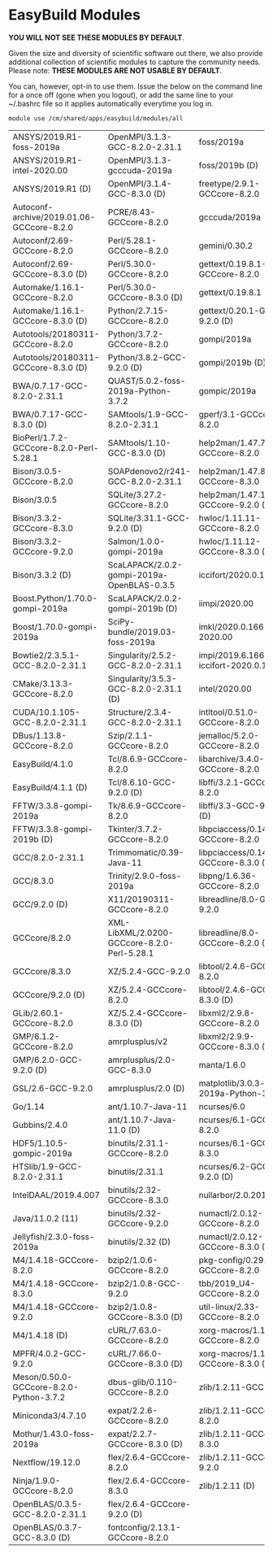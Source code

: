 # EasyBuild Modules

**YOU WILL NOT SEE THESE MODULES BY DEFAULT**.

Given the size and diversity of scientific software out there, we also provide additional collection of scientific modules to capture the community needs. Please note: **THESE MODULES ARE NOT USABLE BY DEFAULT**.

You can, however, opt-in to use them. Issue the below on the command line for a once off (gone when you logout), or add the same line to your ~/.bashrc file so it applies automatically everytime you log in.

`module use /cm/shared/apps/easybuild/modules/all`

|                                                   |                                                   |                                           |
|---------------------------------------------------|--------------------------------------------------|-------------------------------------------|
|  ANSYS/2019.R1-foss-2019a                         | OpenMPI/3.1.3-GCC-8.2.0-2.31.1                  | foss/2019a|
|  ANSYS/2019.R1-intel-2020.00                      | OpenMPI/3.1.3-gcccuda-2019a                     | foss/2019b                               (D)|
|  ANSYS/2019.R1                             (D)    | OpenMPI/3.1.4-GCC-8.3.0                     (D) | freetype/2.9.1-GCCcore-8.2.0|
|  Autoconf-archive/2019.01.06-GCCcore-8.2.0        | PCRE/8.43-GCCcore-8.2.0                         | gcccuda/2019a|
|  Autoconf/2.69-GCCcore-8.2.0                      | Perl/5.28.1-GCCcore-8.2.0                       | gemini/0.30.2|
|  Autoconf/2.69-GCCcore-8.3.0               (D)    | Perl/5.30.0-GCCcore-8.2.0                       | gettext/0.19.8.1-GCCcore-8.2.0|
|  Automake/1.16.1-GCCcore-8.2.0                    | Perl/5.30.0-GCCcore-8.3.0                   (D) | gettext/0.19.8.1|
|  Automake/1.16.1-GCCcore-8.3.0             (D)    | Python/2.7.15-GCCcore-8.2.0                     | gettext/0.20.1-GCC-9.2.0                 (D)|
|  Autotools/20180311-GCCcore-8.2.0                 | Python/3.7.2-GCCcore-8.2.0                      | gompi/2019a|
|  Autotools/20180311-GCCcore-8.3.0          (D)    | Python/3.8.2-GCC-9.2.0                      (D) | gompi/2019b                              (D)|
|  BWA/0.7.17-GCC-8.2.0-2.31.1                      | QUAST/5.0.2-foss-2019a-Python-3.7.2             | gompic/2019a|
|  BWA/0.7.17-GCC-8.3.0                      (D)    | SAMtools/1.9-GCC-8.2.0-2.31.1                   | gperf/3.1-GCCcore-8.2.0|
|  BioPerl/1.7.2-GCCcore-8.2.0-Perl-5.28.1          | SAMtools/1.10-GCC-8.3.0                     (D) | help2man/1.47.7-GCCcore-8.2.0|
|  Bison/3.0.5-GCCcore-8.2.0                        | SOAPdenovo2/r241-GCC-8.2.0-2.31.1               | help2man/1.47.8-GCCcore-8.3.0|
|  Bison/3.0.5                                      | SQLite/3.27.2-GCCcore-8.2.0                     | help2man/1.47.10-GCCcore-9.2.0           (D)|
|  Bison/3.3.2-GCCcore-8.3.0                        | SQLite/3.31.1-GCC-9.2.0                     (D) | hwloc/1.11.11-GCCcore-8.2.0|
|  Bison/3.3.2-GCCcore-9.2.0                        | Salmon/1.0.0-gompi-2019a                        | hwloc/1.11.12-GCCcore-8.3.0              (D)|
|  Bison/3.3.2                               (D)    | ScaLAPACK/2.0.2-gompi-2019a-OpenBLAS-0.3.5      | iccifort/2020.0.166|
|  Boost.Python/1.70.0-gompi-2019a                  | ScaLAPACK/2.0.2-gompi-2019b                 (D) | iimpi/2020.00|
|  Boost/1.70.0-gompi-2019a                         | SciPy-bundle/2019.03-foss-2019a                 | imkl/2020.0.166-iimpi-2020.00|
|  Bowtie2/2.3.5.1-GCC-8.2.0-2.31.1                 | Singularity/2.5.2-GCC-8.2.0-2.31.1              | impi/2019.6.166-iccifort-2020.0.166|
|  CMake/3.13.3-GCCcore-8.2.0                       | Singularity/3.5.3-GCC-8.2.0-2.31.1          (D) | intel/2020.00|
|  CUDA/10.1.105-GCC-8.2.0-2.31.1                   | Structure/2.3.4-GCC-8.2.0-2.31.1                | intltool/0.51.0-GCCcore-8.2.0|
|  DBus/1.13.8-GCCcore-8.2.0                        | Szip/2.1.1-GCCcore-8.2.0                        | jemalloc/5.2.0-GCCcore-8.2.0|
|  EasyBuild/4.1.0                                  | Tcl/8.6.9-GCCcore-8.2.0                         | libarchive/3.4.0-GCCcore-8.2.0|
|  EasyBuild/4.1.1                           (D)    | Tcl/8.6.10-GCC-9.2.0                        (D) | libffi/3.2.1-GCCcore-8.2.0|
|  FFTW/3.3.8-gompi-2019a                           | Tk/8.6.9-GCCcore-8.2.0                          | libffi/3.3-GCC-9.2.0                     (D)|
|  FFTW/3.3.8-gompi-2019b                    (D)    | Tkinter/3.7.2-GCCcore-8.2.0                     | libpciaccess/0.14-GCCcore-8.2.0|
|  GCC/8.2.0-2.31.1                                 | Trimmomatic/0.39-Java-11                        | libpciaccess/0.14-GCCcore-8.3.0          (D)|
|  GCC/8.3.0                                        | Trinity/2.9.0-foss-2019a                        | libpng/1.6.36-GCCcore-8.2.0|
|  GCC/9.2.0                                 (D)    | X11/20190311-GCCcore-8.2.0                      | libreadline/8.0-GCC-9.2.0|
|  GCCcore/8.2.0                                    | XML-LibXML/2.0200-GCCcore-8.2.0-Perl-5.28.1     | libreadline/8.0-GCCcore-8.2.0            (D)|
|  GCCcore/8.3.0                                    | XZ/5.2.4-GCC-9.2.0                              | libtool/2.4.6-GCCcore-8.2.0|
|  GCCcore/9.2.0                             (D)    | XZ/5.2.4-GCCcore-8.2.0                          | libtool/2.4.6-GCCcore-8.3.0              (D)|
|  GLib/2.60.1-GCCcore-8.2.0                        | XZ/5.2.4-GCCcore-8.3.0                      (D) | libxml2/2.9.8-GCCcore-8.2.0|
|  GMP/6.1.2-GCCcore-8.2.0                          | amrplusplus/v2                                  | libxml2/2.9.9-GCCcore-8.3.0              (D)|
|  GMP/6.2.0-GCC-9.2.0                       (D)    | amrplusplus/2.0-GCC-8.3.0                       | manta/1.6.0|
|  GSL/2.6-GCC-9.2.0                                | amrplusplus/2.0                             (D) | matplotlib/3.0.3-foss-2019a-Python-3.7.2|
|  Go/1.14                                          | ant/1.10.7-Java-11                              | ncurses/6.0|
|  Gubbins/2.4.0                                    | ant/1.10.7-Java-11.0                        (D) | ncurses/6.1-GCCcore-8.2.0|
|  HDF5/1.10.5-gompic-2019a                         | binutils/2.31.1-GCCcore-8.2.0                   | ncurses/6.1-GCCcore-8.3.0|
|  HTSlib/1.9-GCC-8.2.0-2.31.1                      | binutils/2.31.1                                 | ncurses/6.2-GCC-9.2.0                    (D)|
|  IntelDAAL/2019.4.007                             | binutils/2.32-GCCcore-8.3.0                     | nullarbor/2.0.20191013|
|  Java/11.0.2                               (11)   | binutils/2.32-GCCcore-9.2.0                     | numactl/2.0.12-GCCcore-8.2.0|
|  Jellyfish/2.3.0-foss-2019a                       | binutils/2.32                               (D) | numactl/2.0.12-GCCcore-8.3.0             (D)|
|  M4/1.4.18-GCCcore-8.2.0                          | bzip2/1.0.6-GCCcore-8.2.0                       | pkg-config/0.29.2-GCCcore-8.2.0|
|  M4/1.4.18-GCCcore-8.3.0                          | bzip2/1.0.8-GCC-9.2.0                           | tbb/2019_U4-GCCcore-8.2.0|
|  M4/1.4.18-GCCcore-9.2.0                          | bzip2/1.0.8-GCCcore-8.3.0                   (D) | util-linux/2.33-GCCcore-8.2.0|
|  M4/1.4.18                                 (D)    | cURL/7.63.0-GCCcore-8.2.0                       | xorg-macros/1.19.2-GCCcore-8.2.0|
|  MPFR/4.0.2-GCC-9.2.0                             | cURL/7.66.0-GCCcore-8.3.0                   (D) | xorg-macros/1.19.2-GCCcore-8.3.0         (D)|
|  Meson/0.50.0-GCCcore-8.2.0-Python-3.7.2          | dbus-glib/0.110-GCCcore-8.2.0                   | zlib/1.2.11-GCC-9.2.0|
|  Miniconda3/4.7.10                                | expat/2.2.6-GCCcore-8.2.0                       | zlib/1.2.11-GCCcore-8.2.0|
|  Mothur/1.43.0-foss-2019a                         | expat/2.2.7-GCCcore-8.3.0                   (D) | zlib/1.2.11-GCCcore-8.3.0|
|  Nextflow/19.12.0                                 | flex/2.6.4-GCCcore-8.2.0                        | zlib/1.2.11-GCCcore-9.2.0|
|  Ninja/1.9.0-GCCcore-8.2.0                        | flex/2.6.4-GCCcore-8.3.0                        | zlib/1.2.11                              (D)|
|  OpenBLAS/0.3.5-GCC-8.2.0-2.31.1                  | flex/2.6.4-GCCcore-9.2.0                    (D)|
|  OpenBLAS/0.3.7-GCC-8.3.0                  (D)    | fontconfig/2.13.1-GCCcore-8.2.0|
